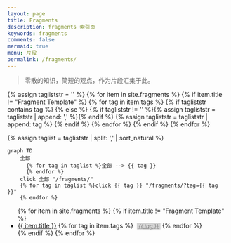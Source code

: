 ```yaml
---
layout: page
title: Fragments
description: fragments 索引页
keywords: fragments
comments: false
mermaid: true
menu: 片段
permalink: /fragments/
---
```


> 零散的知识，简短的观点，作为片段汇集于此。

{% assign tagliststr = '' %}
{% for item in site.fragments %}
{% if item.title != "Fragment Template" %}
  {% for tag in item.tags %}
    {% if tagliststr contains tag %}
    {% else %}
      {% if tagliststr != '' %}{% assign tagliststr = tagliststr | append: ',' %}{% endif %}
      {% assign tagliststr = tagliststr | append: tag %}
    {% endif %}
  {% endfor %}
{% endif %}
{% endfor %}

{% assign taglist = tagliststr | split: ',' | sort_natural %}

```mermaid
graph TD
    全部
      {% for tag in taglist %}全部 --> {{ tag }}
      {% endfor %}
    click 全部 "/fragments/"
    {% for tag in taglist %}click {{ tag }} "/fragments/?tag={{ tag }}"
    {% endfor %}
```

<ul class="listing">
{% for item in site.fragments %}
{% if item.title != "Fragment Template" %}
<li class="listing-item" tags="{% for tag in item.tags %}{{ tag }} {% endfor %}">
  <a href="{{ site.url }}{{ item.url }}">{{ item.title }}</a>
  {% for tag in item.tags %}
  <a style="font-size:12px;color:gray;font-style:italic;display:inline-block;margin:0 0 0 4px;padding:0 4px;background-color:lightgray;" href="{{ site.url }}/fragments/?tag={{ tag }}" title="{{ tag }}">{{ tag }}</a>
  {% endfor %}
</li>
{% endif %}
{% endfor %}
</ul>

<script>
jQuery(function() {
    function getUrlParam(name) {
        var reg = new RegExp("(^|&)" + name + "=([^&]*)(&|$)");
        var r = window.location.search.substr(1).match(reg);
        if (r != null) return r[2]; return null;
    }

    var tag = getUrlParam('tag');
    if (tag == undefined || tag === '') {
        return;
    }

    $(".listing-item").each(function() {
        if ($(this).attr('tags').indexOf(tag) < 0) {
            $(this).css('display', 'none');
        }
    });

});
</script>
